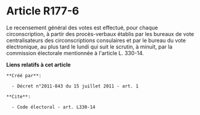 # Article R177-6

Le recensement général des votes est effectué, pour chaque circonscription, à partir des procès-verbaux établis par les
bureaux de vote centralisateurs des circonscriptions consulaires et par le bureau du vote électronique, au plus tard le lundi
qui suit le scrutin, à minuit, par la commission électorale mentionnée à l'article L. 330-14.

**Liens relatifs à cet article**

	**Créé par**:

	  - Décret n°2011-843 du 15 juillet 2011 - art. 1

	**Cite**:

	  - Code électoral - art. L330-14
